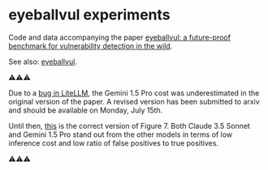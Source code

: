 # eyeballvul experiments

Code and data accompanying the paper [eyeballvul: a future-proof benchmark for vulnerability detection in the wild](https://arxiv.org/abs/2407.08708).

See also: [eyeballvul](https://github.com/timothee-chauvin/eyeballvul).

⚠️️️️️️️️⚠️⚠️

Due to a [bug in LiteLLM](https://github.com/BerriAI/litellm/commit/2452753e084e8134c0c484b32c63fb5f2950c5ba), the Gemini 1.5 Pro cost was underestimated in the original version of the paper. A revised version has been submitted to arxiv and should be available on Monday, July 15th.

Until then, [this](data/plots/costs.pdf) is the correct version of Figure 7. Both Claude 3.5 Sonnet and Gemini 1.5 Pro stand out from the other models in terms of low inference cost and low ratio of false positives to true positives.

⚠️⚠️⚠️
